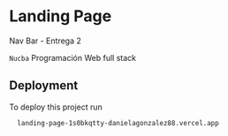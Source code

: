 
# Landing Page

Nav Bar - Entrega 2

`Nucba` Programación Web full stack


## Deployment

To deploy this project run 

```bash
  landing-page-1s0bkqtty-danielagonzalez88.vercel.app
```


